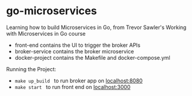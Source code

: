 # go-microservices

Learning how to build Microservices in Go, from Trevor Sawler's  Working with Microservices in Go course

- front-end contains the UI to trigger the broker APIs
- broker-service contains the broker microservice
- docker-project contains the Makefile and docker-compose.yml
  
Running the Project:
- `make up_build `  to run broker app on [localhost:8080](http://localhost:8080/)  
- `make start ` to run front end on [localhost:3000](http://localhost:3000/)  

